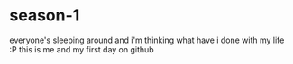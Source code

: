# season-1
everyone's sleeping around and i'm thinking what have i done with my life :P
this is me and my first day on github
